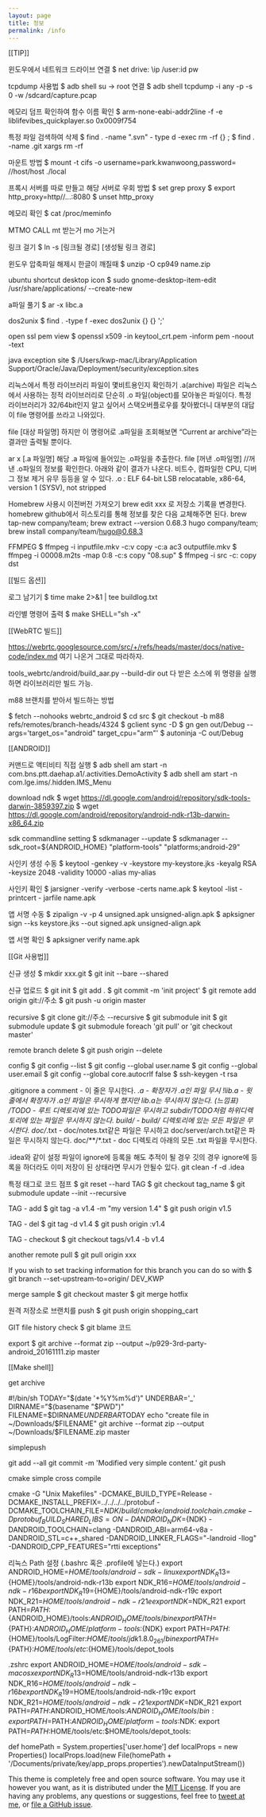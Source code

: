 ```yaml
---
layout: page
title: 정보
permalink: /info
---
```


[[TIP]]

윈도우에서 네트워크 드라이브 연결
$ net drive: \\ip /user:id pw

tcpdump 사용법
$ adb shell su -> root 연결 $ adb shell tcpdump -i any -p -s 0 -w /sdcard/capture.pcap

메모리 덤프 확인하여 함수 이름 확인
$ arm-none-eabi-addr2line -f -e liblifevibes_quickplayer.so 0x0009f754

특정 파일 검색하여 삭제
$ find . -name ".svn" - type d -exec rm -rf {} \; $ find . -name .git xargs rm -rf

마운트 방법
$ mount -t cifs -o username=park.kwanwoong,password= //host/host ./local

프록시 서버를 따로 만들고 해당 서버로 우회 방법
$ set grep proxy $ export http_proxy=http//...:8080 $ unset http_proxy

메모리 확인
$ cat /proc/meminfo

MTMO CALL
mt 받는거 mo 거는거

링크 걸기
$ ln -s [링크될 경로] [생성될 링크 경로]

윈도우 압축파일 해제시 한글이 깨질때
$ unzip -O cp949 name.zip

ubuntu shortcut desktop icon
$ sudo gnome-desktop-item-edit /usr/share/applications/ --create-new

a파일 풀기
$ ar -x libc.a

dos2unix
$ find . -type f -exec dos2unix {} {} ';'

open ssl pem view
$ openssl x509 -in keytool_crt.pem -inform pem -noout -text

java exception site
$ /Users/kwp-mac/Library/Application Support/Oracle/Java/Deployment/security/exception.sites

리눅스에서 특정 라이브러리 파일이 몇비트용인지 확인하기
.a(archive) 파일은 리눅스에서 사용하는 정적 라이브러리로 단순히 .o 파일(object)를 모아놓은 파일이다. 특정 라이브러리가 32/64bit인지 알고 싶어서 스택오버플로우를 찾아봤더니 대부분의 대답이 file 명령어를 쓰라고 나와있다.

file [대상 파일명]
하지만 이 명령어로 .a파일을 조회해보면 “Current ar archive”라는 결과만 출력될 뿐이다.

ar x [.a 파일명]
해당 .a 파일에 들어있는 .o파일을 추출한다. file [꺼낸 .o파일명] //꺼낸 .o파일의 정보를 확인한다. 아래와 같이 결과가 나온다. 비트수, 컴파일한 CPU, 디버그 정보 제거 유무 등등을 알 수 있다.
.o : ELF 64-bit LSB relocatable, x86-64, version 1 (SYSV), not stripped

Homebrew 사용시 이전버전 가져오기
brew edit xxx 로 저장소 기록을 변경한다.
homebrew github에서 히스토리를 통해 정보를 찾은 다음 교체해주면 된다.
brew tap-new company/team; brew extract --version 0.68.3 hugo company/team; brew install company/team/hugo@0.68.3

FFMPEG
$ ffmpeg -i inputfile.mkv -c:v copy -c:a ac3 outputfile.mkv
$ ffmpeg -i 00008.m2ts -map 0:8 -c:s copy "08.sup"
$ ffmpeg -i src -c: copy dst

[[빌드 옵션]]

로그 남기기
$ time make 2>&1 | tee buildlog.txt

라인별 명령어 출력
$ make SHELL="sh -x"

[[WebRTC 빌드]]

https://webrtc.googlesource.com/src/+/refs/heads/master/docs/native-code/index.md
여기 나온거 그대로 따라하자.

tools_webrtc/android/build_aar.py --build-dir out
다 받은 소스에 위 명령을 실행하면 라이브러리만 빌드 가능.

m88 브랜치를 받아서 빌드하는 방법

$ fetch --nohooks webrtc_android
$ cd src
$ git checkout -b m88 refs/remotes/branch-heads/4324
$ gclient sync -D
$ gn gen out/Debug --args='target_os="android" target_cpu="arm"'
$ autoninja -C out/Debug

[[ANDROID]]

커맨드로 액티비티 직접 실행
$ adb shell am start -n com.bns.ptt.daehap.a1/.activities.DemoActivity
$ adb shell am start -n com.lge.ims/.hidden.IMS_Menu

download ndk
$ wget https://dl.google.com/android/repository/sdk-tools-darwin-3859397.zip
$ wget https://dl.google.com/android/repository/android-ndk-r13b-darwin-x86_64.zip

sdk commandline setting
$ sdkmanager --update
$ sdkmanager --sdk_root=${ANDROID_HOME} "platform-tools" "platforms;android-29"

사인키 생성 수동
$ keytool -genkey -v -keystore my-keystore.jks -keyalg RSA -keysize 2048 -validity 10000 -alias my-alias

사인키 확인
$ jarsigner -verify -verbose -certs name.apk
$ keytool -list -printcert - jarfile name.apk

앱 서명 수동
$ zipalign -v -p 4 unsigned.apk unsigned-align.apk
$ apksigner sign --ks keystore.jks --out signed.apk unsigned-align.apk

앱 서명 확인
$ apksigner verify name.apk

[[Git 사용법]]

신규 생성
$ mkdir xxx.git $ git init --bare --shared

신규 업로드
$ git init $ git add .
$ git commit -m 'init project'
$ git remote add origin git://주소
$ git push -u origin master

recursive
$ git clone git://주소 --recursive
$ git submodule init
$ git submodule update
$ git submodule foreach 'git pull' or 'git checkout master'

remote branch delete
$ git push origin --delete

config
$ git config --list
$ git config --global user.name
$ git config --global user.email
$ git config --global core.autocrlf false
$ ssh-keygen -t rsa

.gitignore
a comment - 이 줄은 무시한다.
*.a - 확장자가 .a인 파일 무시
!lib.a - 윗 줄에서 확장자가 .a인 파일은 무시하게 했지만 lib.a는 무시하지 않는다. (느낌표)
/TODO - 루트 디렉토리에 있는 TODO파일은 무시하고 subdir/TODO처럼 하위디렉토리에 있는 파일은 무시하지 않는다.
build/ - build/ 디렉토리에 있는 모든 파일은 무시한다.
doc/*.txt - doc/notes.txt같은 파일은 무시하고 doc/server/arch.txt같은 파일은 무시하지 않는다.
doc/**/*.txt - doc 디렉토리 아래의 모든 .txt 파일을 무시한다.

.idea와 같이 설정 파일이 ignore에 등록을 해도 추적이 될 경우
깃의 경우 ignore에 등록을 하더라도 이미 저장이 된 상태라면 무시가 안될수 있다.
git clean -f -d .idea

특정 태그로 코드 점프
$ git reset --hard TAG
$ git checkout tag_name
$ git submodule update --init --recursive

TAG - add
$ git tag -a v1.4 -m "my version 1.4"
$ git push origin v1.5

TAG - del
$ git tag -d v1.4
$ git push origin :v1.4

TAG - checkout
$ git checkout tags/v1.4 -b v1.4

another remote pull
$ git pull origin xxx

If you wish to set tracking information for this branch you can do so with
$ git branch --set-upstream-to=origin/ DEV_KWP

merge sample
$ git checkout master $ git merge hotfix

원격 저장소로 브랜치를 push
$ git push origin shopping_cart

GIT file history check
$ git blame 코드

export
$ git archive --format zip --output ~/p929-3rd-party-android_20161111.zip master

[[Make shell]]

get archive

#!/bin/sh
TODAY="$(date '+%Y%m%d')"
UNDERBAR='_'
DIRNAME="$(basename "$PWD")"
FILENAME=$DIRNAME$UNDERBAR$TODAY
echo "create file in ~/Downloads/$FILENAME"
git archive --format zip --output ~/Downloads/$FILENAME.zip master

simplepush

git add --all git commit -m 'Modified very simple content.' git push

cmake simple cross compile

cmake -G "Unix Makefiles" -DCMAKE_BUILD_TYPE=Release -DCMAKE_INSTALL_PREFIX=../../../../protobuf -DCMAKE_TOOLCHAIN_FILE=${NDK}/build/cmake/android.toolchain.cmake -Dprotobuf_BUILD_SHARED_LIBS=ON -DANDROID_NDK=${NDK} -DANDROID_TOOLCHAIN=clang -DANDROID_ABI=arm64-v8a -DANDROID_STL=c++_shared -DANDROID_LINKER_FLAGS="-landroid -llog" -DANDROID_CPP_FEATURES="rtti exceptions"

리눅스 Path 설정
(.bashrc 혹은 .profile에 넣는다.)
export ANDROID_HOME=${HOME}/tools/android-sdk-linux
export NDK_R13=${HOME}/tools/android-ndk-r13b
export NDK_R16=${HOME}/tools/android-ndk-r16b
export NDK_R19=${HOME}/tools/android-ndk-r19c
export NDK_R21=${HOME}/tools/android-ndk-r21e
export NDK=$NDK_R21
export PATH=${PATH}:${ANDROID_HOME}/tools:${ANDROID_HOME}/tools/bin
export PATH=${PATH}:${ANDROID_HOME}/platform-tools:${NDK}
export PATH=${PATH}:${HOME}/tools/LogFilter:${HOME}/tools/jdk1.8.0_261/bin
export PATH=${PATH}:${HOME}/tools/etc:${HOME}/tools/depot_tools

.zshrc
export ANDROID_HOME=$HOME/tools/android-sdk-macosx
export NDK_R13=$HOME/tools/android-ndk-r13b
export NDK_R16=$HOME/tools/android-ndk-r16b
export NDK_R19=$HOME/tools/android-ndk-r19c
export NDK_R21=$HOME/tools/android-ndk-r21
export NDK=$NDK_R21
export PATH=$PATH:$ANDROID_HOME/tools:$ANDROID_HOME/tools/bin:
export PATH=$PATH:$ANDROID_HOME/platform-tools:$NDK:
export PATH=$PATH:$HOME/tools/etc:$HOME/tools/depot_tools:

def homePath = System.properties['user.home']
def localProps = new Properties()
localProps.load(new File(homePath + '/Documents/private/key/app_props.properties').newDataInputStream())

This theme is completely free and open source software. You may use it however you want, as it is distributed under the [MIT License](http://choosealicense.com/licenses/mit/). If you are having any problems, any questions or suggestions, feel free to [tweet at me](https://twitter.com/intent/tweet?text=My%question%about%Millennial%is:%&amp;via=paululele), or [file a GitHub issue](https://github.com/lenpaul/Millennial/issues/new).

